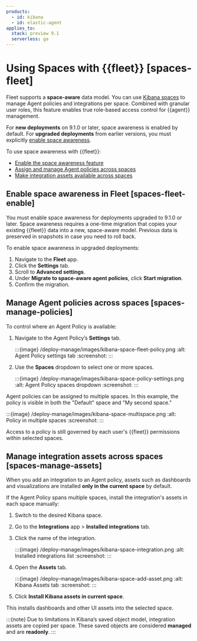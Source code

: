 ```yaml
---
products:
  - id: kibana
  - id: elastic-agent
applies_to:
  stack: preview 9.1
  serverless: ga
---
```


# Using Spaces with {{fleet}} [spaces-fleet]

Fleet supports a **space-aware** data model. You can use [Kibana spaces](/deploy-manage/manage-spaces.md) to manage Agent policies and integrations per space. Combined with granular user roles, this feature enables true role-based access control for {{agent}} management.

For **new deployments** on 9.1.0 or later, space awareness is enabled by default.
For **upgraded deployments** from earlier versions, you must explicitly [enable space awareness](#spaces-fleet-enable).

To use space awareness with {{fleet}}:

- [Enable the space awareness feature](#spaces-fleet-enable)
- [Assign and manage Agent policies across spaces](#spaces-manage-policies)
- [Make integration assets available across spaces](#spaces-manage-assets)

## Enable space awareness in Fleet [spaces-fleet-enable]

You must enable space awareness for deployments upgraded to 9.1.0 or later. Space awareness requires a one-time migration that copies your existing {{fleet}} data into a new, space-aware model. Previous data is preserved in snapshots in case you need to roll back.

To enable space awareness in upgraded deployments:

1. Navigate to the **Fleet** app.
2. Click the **Settings** tab.
3. Scroll to **Advanced settings**.
4. Under **Migrate to space-aware agent policies**, click **Start migration**.
5. Confirm the migration.


## Manage Agent policies across spaces [spaces-manage-policies]

To control where an Agent Policy is available:

1. Navigate to the Agent Policy’s **Settings** tab.

   :::{image} /deploy-manage/images/kibana-space-fleet-policy.png
   :alt: Agent Policy settings tab
   :screenshot:
   :::

2. Use the **Spaces** dropdown to select one or more spaces.

   :::{image} /deploy-manage/images/kibana-space-policy-settings.png
   :alt: Agent Policy spaces dropdown
   :screenshot:
   :::

Agent policies can be assigned to multiple spaces. In this example, the policy is visible in both the "Default" space and "My second space."

:::{image} /deploy-manage/images/kibana-space-multispace.png
:alt: Policy in multiple spaces
:screenshot:
:::


Access to a policy is still governed by each user's {{fleet}} permissions within selected spaces.

## Manage integration assets across spaces [spaces-manage-assets]

When you add an integration to an Agent policy, assets such as dashboards and visualizations are installed **only in the current space** by default.

If the Agent Policy spans multiple spaces, install the integration's assets in each space manually:

1. Switch to the desired Kibana space.
2. Go to the **Integrations** app > **Installed integrations** tab.
3. Click the name of the integration.

   :::{image} /deploy-manage/images/kibana-space-integration.png
   :alt: Installed integrations list
   :screenshot:
   :::

4. Open the **Assets** tab.

   :::{image} /deploy-manage/images/kibana-space-add-asset.png
   :alt: Kibana Assets tab
   :screenshot:
   :::

5. Click **Install Kibana assets in current space**.

  This installs dashboards and other UI assets into the selected space.

:::{note}
Due to limitations in Kibana’s saved object model, integration assets are copied per space. These saved objects are considered **managed** and are **readonly**.
:::
